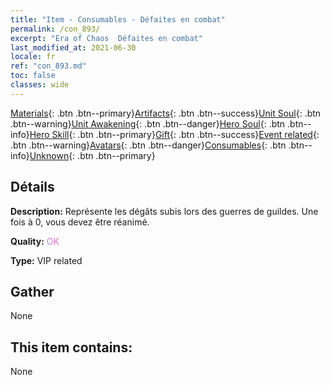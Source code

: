 ```yaml
---
title: "Item - Consumables - Défaites en combat"
permalink: /con_893/
excerpt: "Era of Chaos  Défaites en combat"
last_modified_at: 2021-06-30
locale: fr
ref: "con_893.md"
toc: false
classes: wide
---
```

 [Materials](/ItemsFR/){: .btn .btn--primary}[Artifacts](/ItemsFR/Artifacts/){: .btn .btn--success}[Unit Soul](/ItemsFR/UnitSoul/){: .btn .btn--warning}[Unit Awakening](/ItemsFR/UnitAwakening/){: .btn .btn--danger}[Hero Soul](/ItemsFR/HeroSoul/){: .btn .btn--info}[Hero Skill](/ItemsFR/HeroSkill/){: .btn .btn--primary}[Gift](/ItemsFR/Gift/){: .btn .btn--success}[Event related](/ItemsFR/Events/){: .btn .btn--warning}[Avatars](/ItemsFR/Avatars/){: .btn .btn--danger}[Consumables](/ItemsFR/Consumables/){: .btn .btn--info}[Unknown](/ItemsFR/Unknown/){: .btn .btn--primary}

## Détails
 **Description:** Représente les dégâts subis lors des guerres de guildes. Une fois à 0, vous devez être réanimé.

 **Quality:** <span style="color: #DA70D6">OK</span>

 **Type:** VIP related

## Gather

  None

## This item contains:

  None


